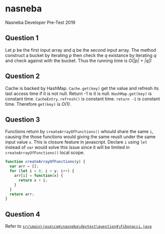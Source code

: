 # nasneba
Nasneba Developer Pre-Test 2019

## Question 1
Let *p* be the first input array and *q* be the second input array. The method construct a bucket by iterating *p* then check the *q* existance by iterating *q* and check against with the bucket. Thus the running time is *O(|p| + |q|)*

## Question 2
Cache is backed by HashMap. `Cache.get(key)` get the value and refresh its last access time if it is not null. Return -1 is it is null.
`HashMap.get(key)` is constant time. `CacheEntry.refresh()` is constant time. `return -1` is constant time. Therefore `get(key)` is *O(1)*.


## Question 3
Functions return by `createArrayOfFunctions()` whould share the same `i`, causing the those functions would giving the same reuslt under the same input value `x`. This is closure feature in javascript. Declare `i` using `let` instead of `var` would solve this issue since it will be limited in `createArrayOfFunctions()` local scope.

```javascript
function createArrayOfFunctions(y) {
  var arr = [];
  for (let i = 0; i < y; i++) {
    arr[i] = function(x) {
      return x + i;
    }
  }
  return arr;
}
```

## Question 4
Refer to [`src\main\java\com\nasneba\devtest\question4\Fibonacci.java`](src/main/java/com/nasneba/devtest/question4/Fibonacci.java)